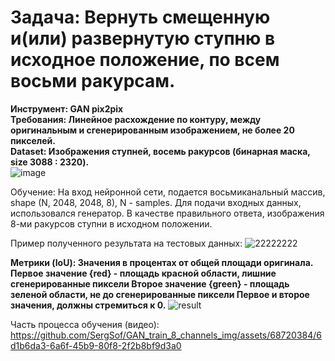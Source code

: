 # Задача: Вернуть смещенную и(или) развернутую ступню в исходное положение, по всем восьми ракурсам. 
**Инструмент: GAN pix2pix**\
**Требования: Линейное расхождение по контуру, между оригинальным и сгенерированным изображением, не более 20 пикселей.**\
**Dataset: Изображения ступней, восемь ракурсов (бинарная маска, size 3088 : 2320).**\
![image](https://github.com/SergSof/predict_8_channel/assets/68720384/5519922d-e26c-4730-b4e0-94d34e38433b)

Обучение: На вход нейронной сети, подается восьмиканальный массив, shape (N, 2048, 2048, 8), N - samples. Для подачи входных данных, использовался генератор. В качестве правильного ответа, изображения 8-ми ракурсов ступни в исходном положении.

Пример полученного результата на тестовых данных:
![22222222](https://github.com/SergSof/predict_8_channel/assets/68720384/ee075c67-741d-4af5-8d9b-b4218cd35dfe)

**Метрики (IoU):
Значения в процентах от общей площади оригинала.
Первое значение {red} - площадь красной области, лишние сгенерированные пиксели
Второе значение {green} - площадь зеленой области, не до cгенерированные пиксели
Первое и второе значения, должны стремиться к 0.**
![result](https://github.com/SergSof/GAN_train_8_channels_img/assets/68720384/9804b218-cc86-428f-b9aa-4a8f830e5294)

Часть процесса обучения (видео):
https://github.com/SergSof/GAN_train_8_channels_img/assets/68720384/6d1b6da3-6a6f-45b9-80f8-2f2b8bf9d3a0



